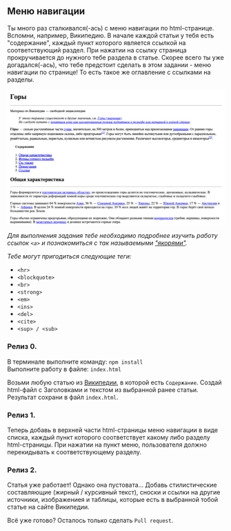 ## Меню навигации

Ты много раз сталкивался(-ась) с меню навигации по html-странице. Вспомни, например, Википедию. В начале каждой статьи у тебя есть "содержание", каждый пункт которого является ссылкой на соответствующий раздел. При нажатии на ссылку страница прокручивается до нужного тебе раздела в статье. Скорее всего ты уже догадался(-ась), что тебе предстоит сделать в этом задании - меню навигации по странице! То есть такое же оглавление с ссылками на разделы.

![Пример статьи](navigation.png "Пример статьи")

*Для выполнения задания тебе необходимо подробнее изучить работу ссылок `<a>` и познакомиться с так называемыми ["якорями"](https://developer.mozilla.org/ru/docs/Web/HTML/Element/A).*

*Тебе могут пригодиться следующие теги:*
- `<hr>`
- `<blockquote>`
- `<br>`
- `<strong>`
- `<em>`
- `<ins>`
- `<del>`
- `<cite>`
- `<sup> / <sub>`

### Релиз 0.
В терминале выполните команду: `npm install`   
Выполните работу в файле: `index.html`   

Возьми любую статью из [Википедии](https://ru.wikipedia.org), в которой есть `Содержание`. Создай html-файл с Заголовками и текстом из выбранной ранее статьи. Результат сохрани в файл `index.html`.

### Релиз 1.
Теперь добавь в верхней части html-страницы меню навигации в виде списка, каждый пункт которого соответствует какому либо разделу html-страницы. При нажатии на пункт меню, пользователя должно перекидывать к соответствующему разделу.

### Релиз 2.
Статья уже работает! Однако она пустовата... Добавь стилистические составляющие (жирный / курсивный текст), сноски и ссылки на другие источники, изображениея и таблицы, которые есть в выбранной тобой статье на сайте Википедии.

Всё уже готово? Осталось только сделать `Pull request`.
